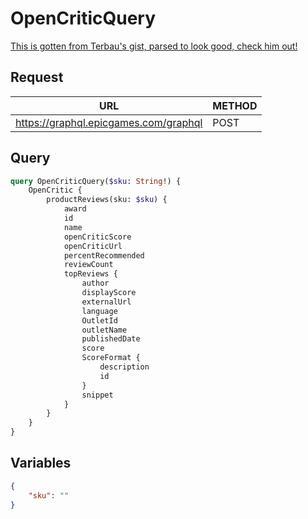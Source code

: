 # OpenCriticQuery

[This is gotten from Terbau's gist, parsed to look good, check him out!](https://gist.github.com/Terbau/f36990a1d608f65645206835e708d488)

## Request
| URL | METHOD |
| - | - |
| https://graphql.epicgames.com/graphql | POST |

## Query
```graphql
query OpenCriticQuery($sku: String!) {
    OpenCritic {
        productReviews(sku: $sku) {
            award
            id
            name
            openCriticScore
            openCriticUrl
            percentRecommended
            reviewCount
            topReviews {
                author
                displayScore
                externalUrl
                language
                OutletId
                outletName
                publishedDate
                score
                ScoreFormat {
                    description
                    id
                }
                snippet
            }
        }
    }
}
```

## Variables
```json
{
    "sku": ""
}
```